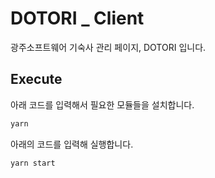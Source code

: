 # DOTORI _ Client

광주소프트웨어 기숙사 관리 페이지, DOTORI 입니다.

## Execute

아래 코드를 입력해서 필요한 모듈들을 설치합니다.

```sh
yarn
```

아래의 코드를 입력해 실행합니다.

```sh
yarn start
```
